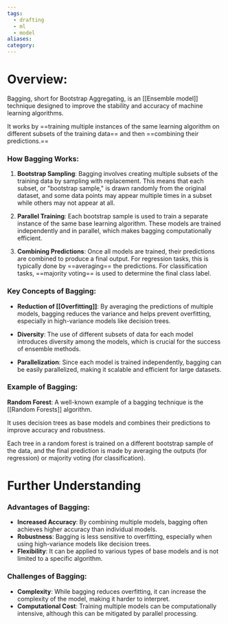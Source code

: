 ```yaml
---
tags:
  - drafting
  - ml
  - model
aliases: 
category:
---
```

# Overview:

Bagging, short for Bootstrap Aggregating, is an [[Ensemble model]] technique designed to improve the stability and accuracy of machine learning algorithms. 

It works by ==training multiple instances of the same learning algorithm on different subsets of the training data== and then ==combining their predictions.==

### How Bagging Works:

1. **Bootstrap Sampling**: Bagging involves creating multiple subsets of the training data by sampling with replacement. This means that each subset, or "bootstrap sample," is drawn randomly from the original dataset, and some data points may appear multiple times in a subset while others may not appear at all.

2. **Parallel Training**: Each bootstrap sample is used to train a separate instance of the same base learning algorithm. These models are trained independently and in parallel, which makes bagging computationally efficient.

3. **Combining Predictions**: Once all models are trained, their predictions are combined to produce a final output. For regression tasks, this is typically done by ==averaging== the predictions. For classification tasks, ==majority voting== is used to determine the final class label.

### Key Concepts of Bagging:

- **Reduction of [[Overfitting]]**: By averaging the predictions of multiple models, bagging reduces the variance and helps prevent overfitting, especially in high-variance models like decision trees.

- **Diversity**: The use of different subsets of data for each model introduces diversity among the models, which is crucial for the success of ensemble methods.

- **Parallelization**: Since each model is trained independently, bagging can be easily parallelized, making it scalable and efficient for large datasets.
### Example of Bagging:

**Random Forest**: A well-known example of a bagging technique is the [[Random Forests]] algorithm. 

It uses decision trees as base models and combines their predictions to improve accuracy and robustness. 

Each tree in a random forest is trained on a different bootstrap sample of the data, and the final prediction is made by averaging the outputs (for regression) or majority voting (for classification).
# Further Understanding

### Advantages of Bagging:

- **Increased Accuracy**: By combining multiple models, bagging often achieves higher accuracy than individual models.
- **Robustness**: Bagging is less sensitive to overfitting, especially when using high-variance models like decision trees.
- **Flexibility**: It can be applied to various types of base models and is not limited to a specific algorithm.

### Challenges of Bagging:

- **Complexity**: While bagging reduces overfitting, it can increase the complexity of the model, making it harder to interpret.
- **Computational Cost**: Training multiple models can be computationally intensive, although this can be mitigated by parallel processing.
